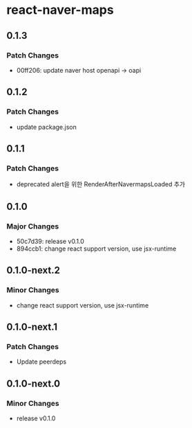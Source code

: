 # react-naver-maps

## 0.1.3

### Patch Changes

- 00ff206: update naver host openapi -> oapi

## 0.1.2

### Patch Changes

- update package.json

## 0.1.1

### Patch Changes

- deprecated alert을 위한 RenderAfterNavermapsLoaded 추가

## 0.1.0

### Major Changes

- 50c7d39: release v0.1.0
- 894ccb1: change react support version, use jsx-runtime

## 0.1.0-next.2

### Minor Changes

- change react support version, use jsx-runtime

## 0.1.0-next.1

### Patch Changes

- Update peerdeps

## 0.1.0-next.0

### Minor Changes

- release v0.1.0
